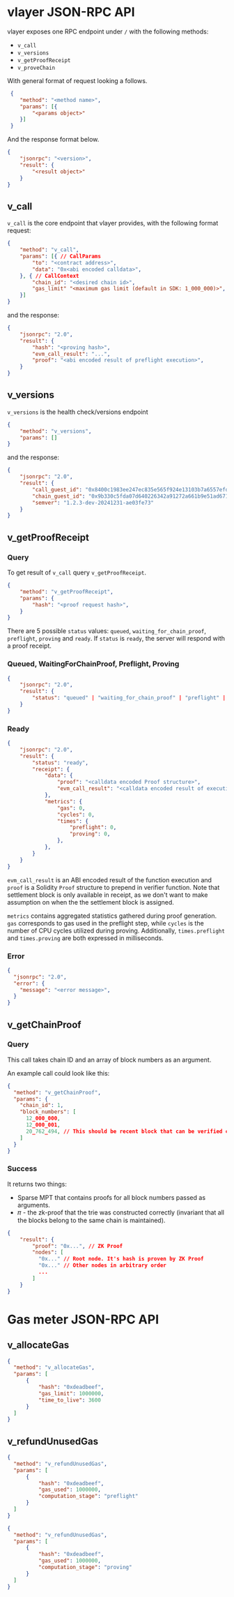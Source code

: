 # vlayer JSON-RPC API

vlayer exposes one RPC endpoint under `/` with the following methods:
- `v_call`
- `v_versions`
- `v_getProofReceipt`
- `v_proveChain`

With general format of request looking a follows.

```json
 {
    "method": "<method name>",
    "params": [{
        "<params object>"
    }]
 }
```

And the response format below.

```json
{
    "jsonrpc": "<version>",
    "result": {
        "<result object>"
    }
}
```


## v_call
`v_call` is the core endpoint that vlayer provides, with the following format request:

```json
{
    "method": "v_call",
    "params": [{ // CallParams   
        "to": "<contract address>",
        "data": "0x<abi encoded calldata>",
    }, { // CallContext
        "chain_id": "<desired chain id>",
        "gas_limit" "<maximum gas limit (default in SDK: 1_000_000)>",
    }]
}
```

and the response:

```json
{
    "jsonrpc": "2.0",
    "result": {
        "hash": "<proving hash>",
        "evm_call_result": "...",
        "proof": "<abi encoded result of preflight execution>",
    }
}
```

## v_versions
`v_versions` is the health check/versions endpoint

```json
{
    "method": "v_versions",
    "params": []
}
```

and the response:

```json
{
    "jsonrpc": "2.0",
    "result": {
        "call_guest_id": "0x8400c1983ee247ec835e565f924e13103b7a6557efd25f6b899bf9ed0c7ca491",
        "chain_guest_id": "0x9b330c5fda07d640226342a91272a661b9e51ad6713427777720bc26489dbc75",
        "semver": "1.2.3-dev-20241231-ae03fe73"
    }
}
```

## v_getProofReceipt

### Query
To get result of `v_call` query `v_getProofReceipt`. 

```json
{
    "method": "v_getProofReceipt",
    "params": {   
        "hash": "<proof request hash>",
    }
}
```

There are 5 possible `status` values: `queued`, `waiting_for_chain_proof`, `preflight`, `proving` and `ready`. If `status` is `ready`, the server will respond with a proof receipt.

### Queued, WaitingForChainProof, Preflight, Proving

```json
{
    "jsonrpc": "2.0",
    "result": {
        "status": "queued" | "waiting_for_chain_proof" | "preflight" | "proving",
    }
}
```

### Ready

```json
{
    "jsonrpc": "2.0",
    "result": {        
        "status": "ready",
        "receipt": {
            "data": {
                "proof": "<calldata encoded Proof structure>",
                "evm_call_result": "<calldata encoded result of execution>",
            },
            "metrics": {
                "gas": 0,
                "cycles": 0,
                "times": {
                    "preflight": 0,
                    "proving": 0,
                },
            },
        }
    }
}
```

`evm_call_result` is an ABI encoded result of the function execution and `proof` is a Solidity `Proof` structure to prepend in verifier function. Note that settlement block is only available in receipt, as we don't want to make assumption on when the the settlement block is assigned.

`metrics` contains aggregated statistics gathered during proof generation. `gas` corresponds to gas used in the preflight step, while `cycles` is the number of CPU cycles utilized during proving. Additionally, `times.preflight` and `times.proving` are both expressed in milliseconds.

### Error

```json
{
  "jsonrpc": "2.0",
  "error": {
    "message": "<error message>",
  }
}
```

## v_getChainProof

### Query

This call takes chain ID and an array of block numbers as an argument.

An example call could look like this:

```json
{
  "method": "v_getChainProof",
  "params": {
    "chain_id": 1,
    "block_numbers": [
      12_000_000,
      12_000_001,
      20_762_494, // This should be recent block that can be verified on-chain
    ]
  }
}
```

### Success

It returns two things:
* Sparse MPT that contains proofs for all block numbers passed as arguments.
* 𝜋 - the zk-proof that the trie was constructed correctly (invariant that all the blocks belong to the same chain is maintained).

```json
{
    "result": {
        "proof": "0x...", // ZK Proof
        "nodes": [
          "0x..." // Root node. It's hash is proven by ZK Proof
          "0x..." // Other nodes in arbitrary order
          ...
        ]
    }
}
```

# Gas meter JSON-RPC API

## v_allocateGas

```json
{
  "method": "v_allocateGas",
  "params": [
      {
          "hash": "0xdeadbeef",
          "gas_limit": 1000000,
          "time_to_live": 3600
      }
  ]
}
```

## v_refundUnusedGas

```json
{
  "method": "v_refundUnusedGas",
  "params": [
      {
          "hash": "0xdeadbeef",
          "gas_used": 1000000,
          "computation_stage": "preflight"
      }
  ]
}
```

```json
{
  "method": "v_refundUnusedGas",
  "params": [
      {
          "hash": "0xdeadbeef",
          "gas_used": 1000000,
          "computation_stage": "proving"
      }
  ]
}
```
